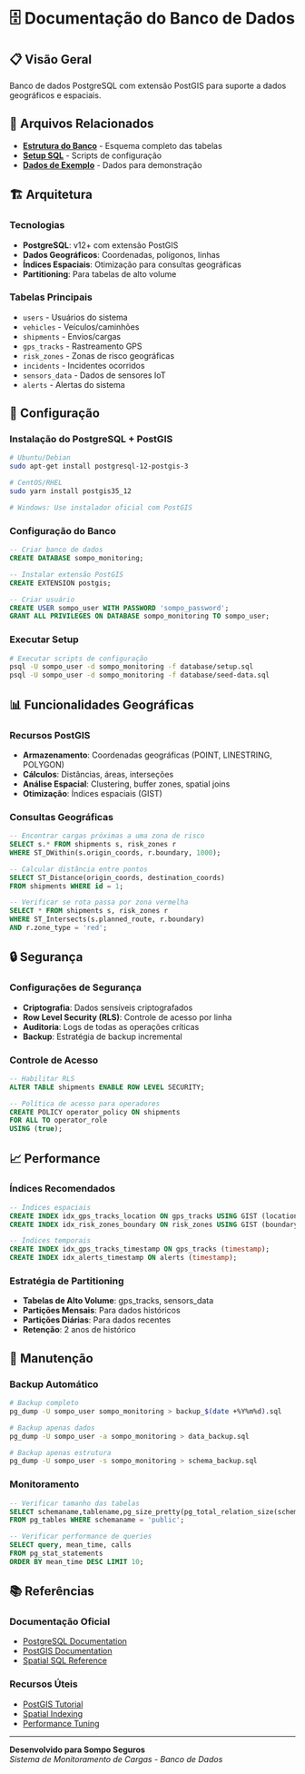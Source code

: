 # 🗄️ Documentação do Banco de Dados

## 📋 Visão Geral
Banco de dados PostgreSQL com extensão PostGIS para suporte a dados geográficos e espaciais.

## 📁 Arquivos Relacionados
- **[Estrutura do Banco](db_structure.md)** - Esquema completo das tabelas
- **[Setup SQL](../database/setup.sql)** - Scripts de configuração
- **[Dados de Exemplo](../database/seed-data.sql)** - Dados para demonstração

## 🏗️ Arquitetura

### Tecnologias
- **PostgreSQL**: v12+ com extensão PostGIS
- **Dados Geográficos**: Coordenadas, polígonos, linhas
- **Índices Espaciais**: Otimização para consultas geográficas
- **Partitioning**: Para tabelas de alto volume

### Tabelas Principais
- `users` - Usuários do sistema
- `vehicles` - Veículos/caminhões
- `shipments` - Envios/cargas
- `gps_tracks` - Rastreamento GPS
- `risk_zones` - Zonas de risco geográficas
- `incidents` - Incidentes ocorridos
- `sensors_data` - Dados de sensores IoT
- `alerts` - Alertas do sistema

## 🚀 Configuração

### Instalação do PostgreSQL + PostGIS
```bash
# Ubuntu/Debian
sudo apt-get install postgresql-12-postgis-3

# CentOS/RHEL
sudo yarn install postgis35_12

# Windows: Use instalador oficial com PostGIS
```

### Configuração do Banco
```sql
-- Criar banco de dados
CREATE DATABASE sompo_monitoring;

-- Instalar extensão PostGIS
CREATE EXTENSION postgis;

-- Criar usuário
CREATE USER sompo_user WITH PASSWORD 'sompo_password';
GRANT ALL PRIVILEGES ON DATABASE sompo_monitoring TO sompo_user;
```

### Executar Setup
```bash
# Executar scripts de configuração
psql -U sompo_user -d sompo_monitoring -f database/setup.sql
psql -U sompo_user -d sompo_monitoring -f database/seed-data.sql
```

## 📊 Funcionalidades Geográficas

### Recursos PostGIS
- **Armazenamento**: Coordenadas geográficas (POINT, LINESTRING, POLYGON)
- **Cálculos**: Distâncias, áreas, interseções
- **Análise Espacial**: Clustering, buffer zones, spatial joins
- **Otimização**: Índices espaciais (GIST)

### Consultas Geográficas
```sql
-- Encontrar cargas próximas a uma zona de risco
SELECT s.* FROM shipments s, risk_zones r 
WHERE ST_DWithin(s.origin_coords, r.boundary, 1000);

-- Calcular distância entre pontos
SELECT ST_Distance(origin_coords, destination_coords) 
FROM shipments WHERE id = 1;

-- Verificar se rota passa por zona vermelha
SELECT * FROM shipments s, risk_zones r 
WHERE ST_Intersects(s.planned_route, r.boundary) 
AND r.zone_type = 'red';
```

## 🔒 Segurança

### Configurações de Segurança
- **Criptografia**: Dados sensíveis criptografados
- **Row Level Security (RLS)**: Controle de acesso por linha
- **Auditoria**: Logs de todas as operações críticas
- **Backup**: Estratégia de backup incremental

### Controle de Acesso
```sql
-- Habilitar RLS
ALTER TABLE shipments ENABLE ROW LEVEL SECURITY;

-- Política de acesso para operadores
CREATE POLICY operator_policy ON shipments
FOR ALL TO operator_role
USING (true);
```

## 📈 Performance

### Índices Recomendados
```sql
-- Índices espaciais
CREATE INDEX idx_gps_tracks_location ON gps_tracks USING GIST (location);
CREATE INDEX idx_risk_zones_boundary ON risk_zones USING GIST (boundary);

-- Índices temporais
CREATE INDEX idx_gps_tracks_timestamp ON gps_tracks (timestamp);
CREATE INDEX idx_alerts_timestamp ON alerts (timestamp);
```

### Estratégia de Partitioning
- **Tabelas de Alto Volume**: gps_tracks, sensors_data
- **Partições Mensais**: Para dados históricos
- **Partições Diárias**: Para dados recentes
- **Retenção**: 2 anos de histórico

## 🔧 Manutenção

### Backup Automático
```bash
# Backup completo
pg_dump -U sompo_user sompo_monitoring > backup_$(date +%Y%m%d).sql

# Backup apenas dados
pg_dump -U sompo_user -a sompo_monitoring > data_backup.sql

# Backup apenas estrutura
pg_dump -U sompo_user -s sompo_monitoring > schema_backup.sql
```

### Monitoramento
```sql
-- Verificar tamanho das tabelas
SELECT schemaname,tablename,pg_size_pretty(pg_total_relation_size(schemaname||'.'||tablename)) as size
FROM pg_tables WHERE schemaname = 'public';

-- Verificar performance de queries
SELECT query, mean_time, calls 
FROM pg_stat_statements 
ORDER BY mean_time DESC LIMIT 10;
```

## 📚 Referências

### Documentação Oficial
- [PostgreSQL Documentation](https://www.postgresql.org/docs/)
- [PostGIS Documentation](https://postgis.net/documentation/)
- [Spatial SQL Reference](https://postgis.net/docs/reference.html)

### Recursos Úteis
- [PostGIS Tutorial](https://postgis.net/workshops/postgis-intro/)
- [Spatial Indexing](https://postgis.net/docs/using_postgis_dbmanagement.html#spatial_indexes)
- [Performance Tuning](https://wiki.postgresql.org/wiki/Performance_Optimization)

---

**Desenvolvido para Sompo Seguros**  
*Sistema de Monitoramento de Cargas - Banco de Dados*
